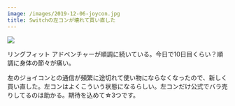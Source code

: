 ```yaml
---
image: /images/2019-12-06-joycon.jpg
title: Switchの左コンが壊れて買い直した
---
```


![](/images/2019-12-06-joycon.jpg)

リングフィット アドベンチャーが順調に続いている。今日で10日目くらい？順調に身体の節々が痛い。

左のジョイコンとの通信が頻繁に途切れて使い物にならなくなったので、新しく買い直した。左コンはよくこういう状態になるらしい。左コンだけ公式でバラ売りしてるのは助かる。期待を込めて☆3つです。
